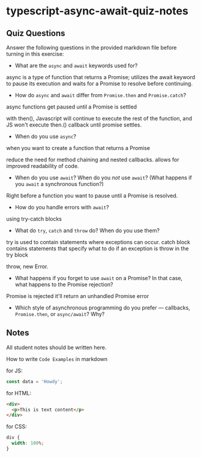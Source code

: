 # typescript-async-await-quiz-notes

## Quiz Questions

Answer the following questions in the provided markdown file before turning in this exercise:

- What are the `async` and `await` keywords used for?

async is a type of function that returns a Promise; utilizes the await keyword to pause its execution and waits for a Promise to resolve before continuing.

- How do `async` and `await` differ from `Promise.then` and `Promise.catch`?

async functions get paused until a Promise is settled

with then(), Javascript will continue to execute the rest of the function, and JS won't execute then.() callback until promise settles.

- When do you use `async`?

when you want to create a function that returns a Promise

reduce the need for method chaining and nested callbacks. allows for improved readability of code.

- When do you use `await`? When do you _not_ use `await`? (What happens if you `await` a synchronous function?)

Right before a function you want to pause until a Promise is resolved.


- How do you handle errors with `await`?

using try-catch blocks

- What do `try`, `catch` and `throw` do? When do you use them?

try is used to contain statements where exceptions can occur.
catch block contains statements that specify what to do if an exception is throw in the try block

throw, new Error.

- What happens if you forget to use `await` on a Promise? In that case, what happens to the Promise rejection?

Promise is rejected
it'll return an unhandled Promise error

- Which style of asynchronous programming do you prefer — callbacks, `Promise.then`, or `async/await`? Why?



## Notes

All student notes should be written here.

How to write `Code Examples` in markdown

for JS:

```javascript
const data = 'Howdy';
```

for HTML:

```html
<div>
  <p>This is text content</p>
</div>
```

for CSS:

```css
div {
  width: 100%;
}
```
